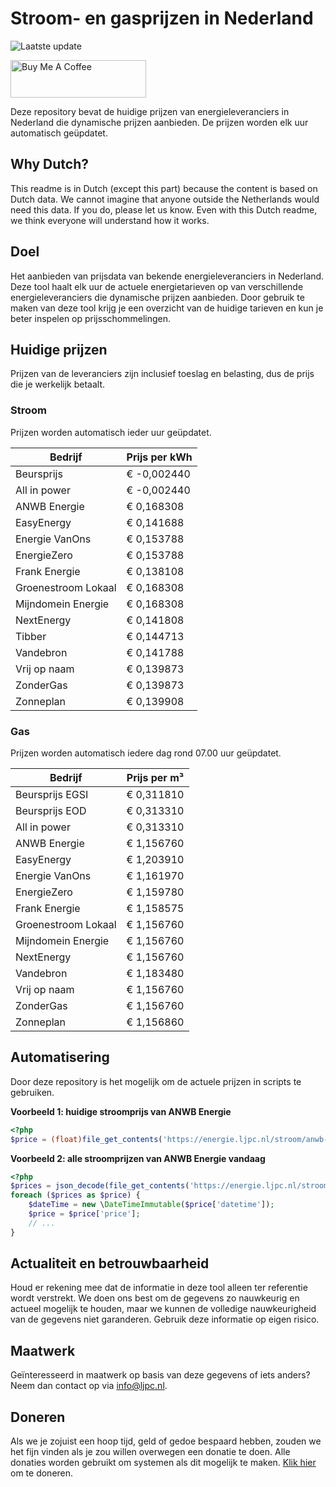 # Stroom- en gasprijzen in Nederland

![Laatste update](https://img.shields.io/badge/laatste%20update-2025--09--15%2011%3A00%20CET-brightgreen)

<a href="https://www.buymeacoffee.com/Lars-" target="_blank"><img src="https://cdn.buymeacoffee.com/buttons/v2/default-orange.png" alt="Buy Me A Coffee" height="60" style="height: 60px !important;width: 217px !important;" ></a>

Deze repository bevat de huidige prijzen van energieleveranciers in Nederland die dynamische prijzen aanbieden. De prijzen worden elk uur automatisch geüpdatet.

## Why Dutch?

This readme is in Dutch (except this part) because the content is based on Dutch data. We cannot imagine that anyone outside the Netherlands would need this data. If you do, please let us know. Even with this Dutch readme, we think
everyone will understand how it works.

## Doel

Het aanbieden van prijsdata van bekende energieleveranciers in Nederland. Deze tool haalt elk uur de actuele energietarieven op van verschillende energieleveranciers die dynamische prijzen aanbieden. Door gebruik te maken van deze tool
krijg je een overzicht van de huidige tarieven en kun je beter inspelen op prijsschommelingen.

## Huidige prijzen

Prijzen van de leveranciers zijn inclusief toeslag en belasting, dus de prijs die je werkelijk betaalt.

### Stroom

Prijzen worden automatisch ieder uur geüpdatet.

 Bedrijf | Prijs per kWh 
---------|---------------
Beursprijs | € -0,002440
All in power | € -0,002440
ANWB Energie | € 0,168308
EasyEnergy | € 0,141688
Energie VanOns | € 0,153788
EnergieZero | € 0,153788
Frank Energie | € 0,138108
Groenestroom Lokaal | € 0,168308
Mijndomein Energie | € 0,168308
NextEnergy | € 0,141808
Tibber | € 0,144713
Vandebron | € 0,141788
Vrij op naam | € 0,139873
ZonderGas | € 0,139873
Zonneplan | € 0,139908


### Gas

Prijzen worden automatisch iedere dag rond 07.00 uur geüpdatet.

 Bedrijf | Prijs per m³ 
---------|--------------
Beursprijs EGSI | € 0,311810
Beursprijs EOD | € 0,313310
All in power | € 0,313310
ANWB Energie | € 1,156760
EasyEnergy | € 1,203910
Energie VanOns | € 1,161970
EnergieZero | € 1,159780
Frank Energie | € 1,158575
Groenestroom Lokaal | € 1,156760
Mijndomein Energie | € 1,156760
NextEnergy | € 1,156760
Vandebron | € 1,183480
Vrij op naam | € 1,156760
ZonderGas | € 1,156760
Zonneplan | € 1,156860


## Automatisering

Door deze repository is het mogelijk om de actuele prijzen in scripts te gebruiken.

**Voorbeeld 1: huidige stroomprijs van ANWB Energie**

```php
<?php
$price = (float)file_get_contents('https://energie.ljpc.nl/stroom/anwb-energie-nu.txt');

```

**Voorbeeld 2: alle stroomprijzen van ANWB Energie vandaag**

```php
<?php
$prices = json_decode(file_get_contents('https://energie.ljpc.nl/stroom/all-in-power-vandaag.json'),true);
foreach ($prices as $price) {
    $dateTime = new \DateTimeImmutable($price['datetime']);
    $price = $price['price'];
    // ...
}
```

## Actualiteit en betrouwbaarheid

Houd er rekening mee dat de informatie in deze tool alleen ter referentie wordt verstrekt. We doen ons best om de gegevens zo nauwkeurig en actueel mogelijk te houden, maar we kunnen de volledige nauwkeurigheid van de gegevens niet
garanderen. Gebruik deze informatie op eigen risico.

## Maatwerk

Geïnteresseerd in maatwerk op basis van deze gegevens of iets anders? Neem dan contact op
via [info@ljpc.nl](mailto:info@ljpc.nl?subject=Energie%20prijzen).

## Doneren

Als we je zojuist een hoop tijd, geld of gedoe bespaard hebben, zouden we het fijn vinden als je zou willen overwegen een
donatie te doen. Alle donaties worden gebruikt om systemen als dit mogelijk te
maken. [Klik hier](https://www.buymeacoffee.com/Lars-) om te doneren.
